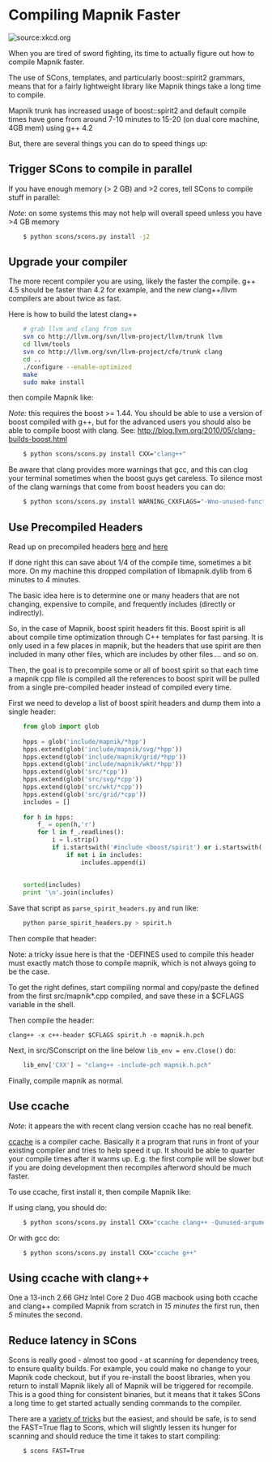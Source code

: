 <!-- Name: FasterCompiling -->
<!-- Version: 11 -->
<!-- Last-Modified: 2011/08/11 07:29:20 -->
<!-- Author: springmeyer -->



# Compiling Mapnik Faster
![source:xkcd.org](http://imgs.xkcd.com/comics/compiling.png)

When you are tired of sword fighting, its time to actually figure out how to compile Mapnik faster.
 

The use of SCons, templates, and particularly boost::spirit2 grammars, means that for a fairly lightweight library like Mapnik things take a long time to compile.

Mapnik trunk has increased usage of boost::spirit2 and default compile times have gone from around 7-10 minutes to 15-20 (on dual core machine, 4GB mem) using g++ 4.2

But, there are several things you can do to speed things up:

## Trigger SCons to compile in parallel
If you have enough memory (> 2 GB) and >2 cores, tell SCons to compile stuff in parallel:

*Note*: on some systems this may not help will overall speed unless you have >4 GB memory

```sh
    $ python scons/scons.py install -j2
```

## Upgrade your compiler
The more recent compiler you are using, likely the faster the compile. g++ 4.5 should be faster than 4.2 for example, and the new clang++/llvm compilers are about twice as fast.

Here is how to build the latest clang++

```sh
    # grab llvm and clang from svn
    svn co http://llvm.org/svn/llvm-project/llvm/trunk llvm
    cd llvm/tools
    svn co http://llvm.org/svn/llvm-project/cfe/trunk clang
    cd ..
    ./configure --enable-optimized
    make
    sudo make install
```

then compile Mapnik like:

*Note:* this requires the boost >= 1.44. You should be able to use a version of boost compiled with g++, but for the advanced users you should also be able to compile boost with clang. See: http://blog.llvm.org/2010/05/clang-builds-boost.html

```sh
    $ python scons/scons.py install CXX="clang++"
```

Be aware that clang provides more warnings that gcc, and this can clog your terminal sometimes when the boost guys get careless. To silence most of the clang warnings that come from boost headers you can do:

```sh
    $ python scons/scons.py install WARNING_CXXFLAGS="-Wno-unused-function -Wno-uninitialized -Wno-array-bounds -Wno-parentheses -Wno-char-subscripts"
```

## Use Precompiled Headers

Read up on precompiled headers [here](http://clang.llvm.org/docs/UsersManual.html#precompiledheaders) and [here](http://gcc.gnu.org/onlinedocs/gcc-4.0.4/gcc/Precompiled-Headers.html)

If done right this can save about 1/4 of the compile time, sometimes a bit more. On my machine this dropped compilation of libmapnik.dylib from 6 minutes to 4 minutes.

The basic idea here is to determine one or many headers that are not changing, expensive to compile, and frequently includes (directly or indirectly).

So, in the case of Mapnik, boost spirit headers fit this. Boost spirit is all about compile time optimization through C++ templates for fast parsing. It is only used in a few places in mapnik, but the headers that use spirit are then included in many other files, which are includes by other files.... and so on.

Then, the goal is to precompile some or all of boost spirit so that each time a mapnik cpp file is compiled all the references to boost spirit will be pulled from a single pre-compiled header instead of compiled every time.

First we need to develop a list of boost spirit headers and dump them into a single header:

```python
    from glob import glob
    
    hpps = glob('include/mapnik/*hpp')
    hpps.extend(glob('include/mapnik/svg/*hpp'))
    hpps.extend(glob('include/mapnik/grid/*hpp'))
    hpps.extend(glob('include/mapnik/wkt/*hpp'))
    hpps.extend(glob('src/*cpp'))
    hpps.extend(glob('src/svg/*cpp'))
    hpps.extend(glob('src/wkt/*cpp'))
    hpps.extend(glob('src/grid/*cpp'))
    includes = []
    
    for h in hpps:
        f_ = open(h,'r')
        for l in f_.readlines():
            i = l.strip()
            if i.startswith('#include <boost/spirit') or i.startswith('#include <boost/fusion'):
                if not i in includes:
                    includes.append(i)
    
    
    sorted(includes)
    print '\n'.join(includes)
```

Save that script as `parse_spirit_headers.py` and run like:

```sh
    python parse_spirit_headers.py > spirit.h
```

Then compile that header:

Note: a tricky issue here is that the -DEFINES used to compile this header must exactly match those to compile mapnik, which is not always going to be the case.

To get the right defines, start compiling normal and copy/paste the defined from the first src/mapnik*.cpp compiled, and save these in a $CFLAGS variable in the shell.

Then compile the header:

    clang++ -x c++-header $CFLAGS spirit.h -o mapnik.h.pch


Next, in src/SConscript on the line below `lib_env = env.Close()` do:

```python
    lib_env['CXX'] = "clang++ -include-pch mapnik.h.pch"
```

Finally, compile mapnik as normal.

## Use ccache

*Note*: it appears the with recent clang version ccache has no real benefit.

[ccache](http://ccache.samba.org/) is a compiler cache. Basically it a program that runs in front of your existing compiler and tries to help speed it up. It should be able to quarter your compile times after it warms up. E.g. the first compile will be slower but if you are doing development then recompiles afterword should be much faster.

To use ccache, first install it, then compile Mapnik like:

If using clang, you should do:

```sh
    $ python scons/scons.py install CXX="ccache clang++ -Qunused-arguments -fcolor-diagnostics"
```

Or with gcc do:

```sh
    $ python scons/scons.py install CXX="ccache g++"
```

## Using ccache with clang++

One a 13-inch 2.66 GHz Intel Core 2 Duo 4GB macbook using both ccache and clang++ compiled Mapnik from scratch in *15 minutes* the first run, then *5* minutes the second.

## Reduce latency in SCons
Scons is really good - almost too good - at scanning for dependency trees, to ensure quality builds. For example, you could make no change to your Mapnik code checkout, but if you re-install the boost libraries, when you return to install Mapnik likely all of Mapnik will be triggered for recompile. This is a good thing for consistent binaries, but it means that it takes SCons a long time to get started actually sending commands to the compiler.

There are a [variety of tricks](http://www.scons.org/wiki/GoFastButton) but the easiest, and should be safe, is to send the FAST=True flag to Scons, which will slightly lessen its hunger for scanning and should reduce the time it takes to start compiling:

```sh
    $ scons FAST=True
```